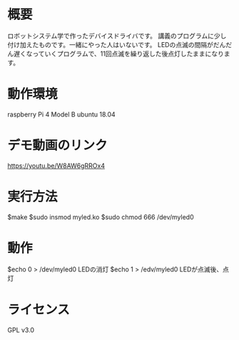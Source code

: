 # 概要
ロボットシステム学で作ったデバイスドライバです。
講義のプログラムに少し付け加えたものです。一緒にやった人はいないです。
LEDの点滅の間隔がだんだん遅くなっていくプログラムで、11回点滅を繰り返した後点灯したままになります。

# 動作環境
raspberry Pi 4 Model B
ubuntu 18.04


# デモ動画のリンク
https://youtu.be/W8AW6gRROx4

# 実行方法
$make
$sudo insmod myled.ko
$sudo chmod 666 /dev/myled0

# 動作
$echo 0 > /dev/myled0
LEDの消灯
$echo 1 > /edv/myled0
LEDが点滅後、点灯
 
# ライセンス
GPL v3.0
